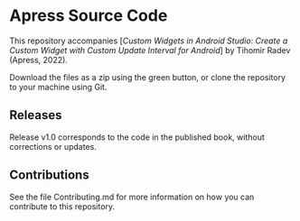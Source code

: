 # Apress Source Code

This repository accompanies [*Custom Widgets in Android Studio: Create a Custom Widget with Custom Update Interval for Android*] by Tihomir Radev (Apress, 2022).


Download the files as a zip using the green button, or clone the repository to your machine using Git.

## Releases

Release v1.0 corresponds to the code in the published book, without corrections or updates.

## Contributions

See the file Contributing.md for more information on how you can contribute to this repository.